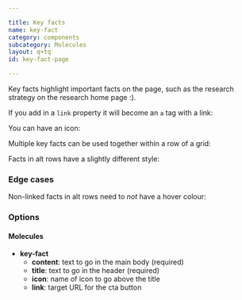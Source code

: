 ```yaml
---

title: Key facts
name: key-fact
category: components
subcategory: Molecules
layout: q+tq
id: key-fact-page

---
```


<div class="lead"><p>Key facts highlight important facts on the page, such as the research strategy on the research home page :).</p></div>

<script>
component("key-fact", {
  "title": "<strong>10th</strong> for research impact in the REF 2014",
  "content": "<p>Research performance</p>"
});
</script>

If you add in a `link` property it will become an `a` tag with a link:

<script>
component("key-fact", {
  "title": "<strong>10th</strong> for research impact in the REF 2014",
  "content": "<p>Research performance</p>",
  "link": "http://www.york.ac.uk/research/performance/"
});
</script>

You can have an icon:

<script>
component("key-fact", {
  "title": "<strong>10th</strong> for research impact in the REF 2014",
  "content": "<p>Research performance</p>",
  "link": "http://www.york.ac.uk/research/performance/",
  "icon": "book"
});
</script>

Multiple key facts can be used together within a row of a grid:

<script>
component("grid-row", { "atoms": [
  { "grid-box": { "size": "third", "atoms": { "key-fact": {
    "title": "<strong>10th</strong> for research impact in the REF 2014",
    "content": "<p>Research performance</p>",
    "link": "http://www.york.ac.uk/research/performance/",
    "icon": "book"
  } } } },
  { "grid-box": { "size": "third", "atoms": { "key-fact": {
    "title": "<strong>&pound;500 million</strong> invested in facilities",
    "content": "<p>World-class resources available to staff and partners</p>",
    "link": "http://www.york.ac.uk/research/facilities/",
    "icon": "money"
  } } } },
  { "grid-box": { "size": "third", "atoms": { "key-fact": {
    "title": "A community of <strong>2,000+</strong> research students",
    "content": "supported by the York Graduate Research School",
    "link": "http://www.york.ac.uk/research/graduate-school/",
    "icon": "graduation-cap"
  } } } }
] });

</script>

Facts in alt rows have a slightly different style:

<script>
component("grid-row", {"type": "alt2", "class":"js-equal-height-row", "atoms": [
  { "grid-box": { "size": "third", "atoms": { "key-fact": {
    "title": "<strong>10th</strong> for research impact in the REF 2014",
    "content": "<p>Research performance</p>",
    "link": "http://www.york.ac.uk/research/performance/",
    "icon": "book"
  } } } },
  { "grid-box": { "size": "third", "atoms": { "key-fact": {
    "title": "<strong>&pound;500 million</strong> invested in facilities",
    "content": "<p>World-class resources available to staff and partners</p>",
    "link": "http://www.york.ac.uk/research/facilities/",
    "icon": "money"
  } } } },
  { "grid-box": { "size": "third", "atoms": { "key-fact": {
    "title": "A community of <strong>2,000+</strong> research students",
    "content": "supported by the York Graduate Research School",
    "link": "http://www.york.ac.uk/research/graduate-school/",
    "icon": "graduation-cap"
  } } } }
] });

</script>

### Edge cases

Non-linked facts in alt rows need to _not_ have a hover colour:

<script>
component("grid-row", {"type": "alt2", "class":"js-equal-height-row", "atoms": [
  { "grid-box": { "size": "third", "atoms": { "key-fact": {
    "title": "<strong>10th</strong> for research impact in the REF 2014",
    "content": "<p>Research performance</p>",
    "icon": "book"
  } } } },
  { "grid-box": { "size": "third", "atoms": { "key-fact": {
    "title": "<strong>&pound;500 million</strong> invested in facilities",
    "content": "<p>World-class resources available to staff and partners</p>",
    "icon": "money"
  } } } },
  { "grid-box": { "size": "third", "atoms": { "key-fact": {
    "title": "A community of <strong>2,000+</strong> research students",
    "content": "supported by the York Graduate Research School",
    "icon": "graduation-cap"
  } } } }
] });

</script>


### Options

#### Molecules

* **key-fact**
  * **content**: text to go in the main body (required)
  * **title**: text to go in the header (required)
  * **icon**: name of icon to go above the title
  * **link**: target URL for the cta button
